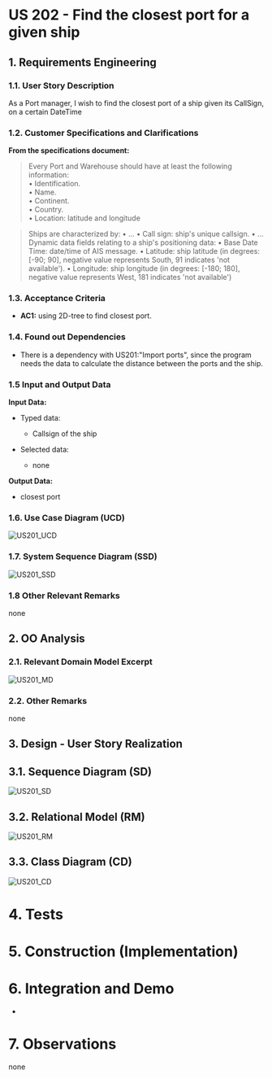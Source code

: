 # US 202 - Find the closest port for a given ship

## 1. Requirements Engineering


### 1.1. User Story Description


As a Port manager, I wish to find the closest port of a ship given its CallSign, on a certain DateTime


### 1.2. Customer Specifications and Clarifications 


**From the specifications document:**

> Every Port and Warehouse should have at least the following information:  
• Identification.  
• Name.  
• Continent.  
• Country.  
• Location: latitude and longitude

>Ships are characterized by:
• ...
• Call sign: ship's unique callsign.
• ...
Dynamic data fields relating to a ship's positioning data:
• Base Date Time: date/time of AIS message.
• Latitude: ship latitude (in degrees: [-90; 90], negative value represents South, 91 indicates 'not available').
• Longitude: ship longitude (in degrees: [-180; 180], negative value represents West, 181 indicates 'not available')


### 1.3. Acceptance Criteria

* **AC1:** using 2D-tree to find closest port.

### 1.4. Found out Dependencies
* There is a dependency with US201:"Import ports", since the program needs the data to calculate the distance between the ports and the ship. 

### 1.5 Input and Output Data


**Input Data:**

* Typed data:
	* Callsign of the ship

* Selected data:
    * none

**Output Data:**

* closest port

### 1.6. Use Case Diagram (UCD)

![US201_UCD](US202_UCD.svg)

### 1.7. System Sequence Diagram (SSD)

![US201_SSD](US202_SSD.svg)

### 1.8 Other Relevant Remarks

none

## 2. OO Analysis

### 2.1. Relevant Domain Model Excerpt 

![US201_MD](US202_MD.svg)

### 2.2. Other Remarks

none

## 3. Design - User Story Realization 

## 3.1. Sequence Diagram (SD)

![US201_SD](US202_SD.svg)

## 3.2. Relational Model (RM)

![US201_RM](US202_RM.svg)

## 3.3. Class Diagram (CD)

![US201_CD](US202_CD.svg)

# 4. Tests 

    

# 5. Construction (Implementation)



# 6. Integration and Demo 

* 

# 7. Observations

none
